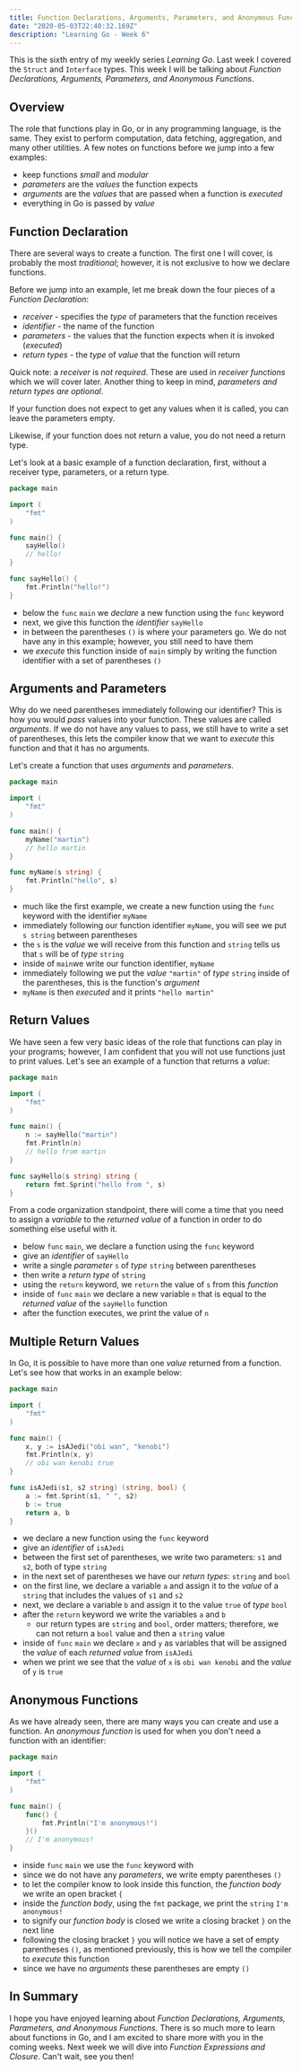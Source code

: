 ```yaml
---
title: Function Declarations, Arguments, Parameters, and Anonymous Functions in Go
date: "2020-05-03T22:40:32.169Z"
description: "Learning Go - Week 6"
---
```


This is the sixth entry of my weekly series _Learning Go_. Last week I covered the `Struct` and `Interface` types. This week I will be talking about _Function Declarations, Arguments, Parameters, and Anonymous Functions_.

## Overview

The role that functions play in Go, or in any programming language, is the same. They exist to perform computation, data fetching, aggregation, and many other utilities. A few notes on functions before we jump into a few examples:

- keep functions _small_ and _modular_
- _parameters_ are the _values_ the function expects
- _arguments_ are the _values_ that are passed when a function is _executed_
- everything in Go is passed by _value_

## Function Declaration

There are several ways to create a function. The first one I will cover, is probably the most _traditional_; however, it is not exclusive to how we declare functions.

Before we jump into an example, let me break down the four pieces of a _Function Declaration_:

- _receiver_ - specifies the _type_ of parameters that the function receives
- _identifier_ - the name of the function
- _parameters_ - the values that the function expects when it is invoked (_executed_)
- _return types_ - the _type_ of _value_ that the function will return

Quick note: a _receiver_ is _not required_. These are used in _receiver functions_ which we will cover later. Another thing to keep in mind, _parameters and return types are optional_.

If your function does not expect to get any values when it is called, you can leave the parameters empty.

Likewise, if your function does not return a value, you do not need a return type.

Let's look at a basic example of a function declaration, first, without a receiver type, parameters, or a return type.

```go
package main

import (
	"fmt"
)

func main() {
	sayHello()
	// hello!
}

func sayHello() {
	fmt.Println("hello!")
}
```

- below the `func` `main` we _declare_ a new function using the `func` keyword
- next, we give this function the _identifier_ `sayHello`
- in between the parentheses `()` is where your parameters go. We do not have any in this example; however, you still need to have them
- we _execute_ this function inside of `main` simply by writing the function identifier with a set of parentheses `()`

## Arguments and Parameters

Why do we need parentheses immediately following our identifier? This is how you would _pass_ values into your function. These values are called _arguments_. If we do not have any values to pass, we still have to write a set of parentheses, this lets the compiler know that we want to _execute_ this function and that it has no arguments.

Let's create a function that uses _arguments_ and _parameters_.

```go
package main

import (
	"fmt"
)

func main() {
	myName("martin")
	// hello martin
}

func myName(s string) {
	fmt.Println("hello", s)
}
```

- much like the first example, we create a new function using the `func` keyword with the identifier `myName`
- immediately following our function identifier `myName`, you will see we put `s string` between parentheses
- the `s` is the _value_ we will receive from this function and `string` tells us that `s` will be of _type_ `string`
- inside of `main`we write our function identifier, `myName`
- immediately following we put the _value_ `"martin"` of _type_ `string` inside of the parentheses, this is the function's _argument_
- `myName` is then _executed_ and it prints `"hello martin"`

## Return Values

We have seen a few very basic ideas of the role that functions can play in your programs; however, I am confident that you will not use functions just to print values. Let's see an example of a function that returns a _value_:

```go
package main

import (
	"fmt"
)

func main() {
	n := sayHello("martin")
	fmt.Println(n)
	// hello from martin
}

func sayHello(s string) string {
	return fmt.Sprint("hello from ", s)
}
```

From a code organization standpoint, there will come a time that you need to assign a _variable_ to the _returned value_ of a function in order to do something else useful with it.

- below `func` `main`, we declare a function using the `func` keyword
- give an _identifier_ of `sayHello`
- write a single _parameter_ `s` of _type_ `string` between parentheses
- then write a _return type_ of `string`
- using the `return` keyword, we `return` the value of `s` from this _function_
- inside of `func` `main` we declare a new variable `n` that is equal to the _returned value_ of the `sayHello` function
- after the function executes, we print the value of `n`

## Multiple Return Values

In Go, it is possible to have more than one _value_ returned from a function. Let's see how that works in an example below:

```go
package main

import (
	"fmt"
)

func main() {
	x, y := isAJedi("obi wan", "kenobi")
	fmt.Println(x, y)
	// obi wan kenobi true
}

func isAJedi(s1, s2 string) (string, bool) {
	a := fmt.Sprint(s1, " ", s2)
	b := true
	return a, b
}
```

- we declare a new function using the `func` keyword
- give an _identifier_ of `isAJedi`
- between the first set of parentheses, we write two parameters: `s1` and `s2`, both of type `string`
- in the next set of parentheses we have our _return types_: `string` and `bool`
- on the first line, we declare a variable `a` and assign it to the _value_ of a `string` that includes the values of `s1` and `s2`
- next, we declare a variable `b` and assign it to the value `true` of _type_ `bool`
- after the `return` keyword we write the variables `a` and `b`
  - our return types are `string` and `bool`, order matters; therefore, we can not return a `bool` value and then a `string` value
- inside of `func` `main` we declare `x` and `y` as variables that will be assigned the _value_ of each _returned value_ from `isAJedi`
- when we print we see that the _value_ of `x` is `obi wan kenobi` and the _value_ of `y` is `true`

## Anonymous Functions

As we have already seen, there are many ways you can create and use a function. An _anonymous function_ is used for when you don't need a function with an identifier:

```go
package main

import (
	"fmt"
)

func main() {
	func() {
		fmt.Println("I'm anonymous!")
	}()
	// I'm anonymous!
}
```

- inside `func` `main` we use the `func` keyword with
- since we do not have any _parameters_, we write empty parentheses `()`
- to let the compiler know to look inside this function, the _function body_ we write an open bracket `{`
- inside the _function body_, using the `fmt` package, we print the `string` `I'm anonymous!`
- to signify our _function body_ is closed we write a closing bracket `}` on the next line
- following the closing bracket `}` you will notice we have a set of empty parentheses `()`, as mentioned previously, this is how we tell the compiler to _execute_ this function
- since we have no _arguments_ these parentheses are empty `()`

## In Summary

I hope you have enjoyed learning about _Function Declarations, Arguments, Parameters, and Anonymous Functions_. There is so much more to learn about functions in Go, and I am excited to share more with you in the coming weeks. Next week we will dive into _Function Expressions and Closure_. Can't wait, see you then!
